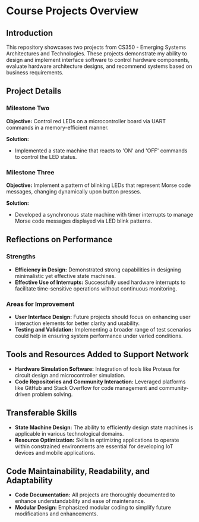# Course Projects Overview

## Introduction

This repository showcases two projects from CS350 - Emerging Systems Architectures and Technologies. These projects demonstrate my ability to design and implement interface software to control hardware components, evaluate hardware architecture designs, and recommend systems based on business requirements.

## Project Details

### Milestone Two

**Objective:** Control red LEDs on a microcontroller board via UART commands in a memory-efficient manner.

**Solution:**
- Implemented a state machine that reacts to 'ON' and 'OFF' commands to control the LED status.

### Milestone Three

**Objective:** Implement a pattern of blinking LEDs that represent Morse code messages, changing dynamically upon button presses.

**Solution:**
- Developed a synchronous state machine with timer interrupts to manage Morse code messages displayed via LED blink patterns.

## Reflections on Performance

### Strengths

- **Efficiency in Design:** Demonstrated strong capabilities in designing minimalistic yet effective state machines.
- **Effective Use of Interrupts:** Successfully used hardware interrupts to facilitate time-sensitive operations without continuous monitoring.

### Areas for Improvement

- **User Interface Design:** Future projects should focus on enhancing user interaction elements for better clarity and usability.
- **Testing and Validation:** Implementing a broader range of test scenarios could help in ensuring system performance under varied conditions.

## Tools and Resources Added to Support Network

- **Hardware Simulation Software:** Integration of tools like Proteus for circuit design and microcontroller simulation.
- **Code Repositories and Community Interaction:** Leveraged platforms like GitHub and Stack Overflow for code management and community-driven problem solving.

## Transferable Skills

- **State Machine Design:** The ability to efficiently design state machines is applicable in various technological domains.
- **Resource Optimization:** Skills in optimizing applications to operate within constrained environments are essential for developing IoT devices and mobile applications.

## Code Maintainability, Readability, and Adaptability

- **Code Documentation:** All projects are thoroughly documented to enhance understandability and ease of maintenance.
- **Modular Design:** Emphasized modular coding to simplify future modifications and enhancements.

